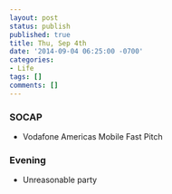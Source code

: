 ```yaml
---
layout: post
status: publish
published: true
title: Thu, Sep 4th
date: '2014-09-04 06:25:00 -0700'
categories:
- Life
tags: []
comments: []
---
```


### SOCAP
- Vodafone Americas Mobile Fast Pitch

### Evening
- Unreasonable party
